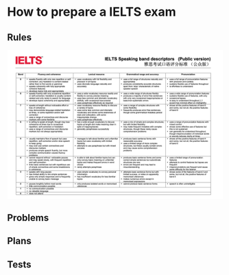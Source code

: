 # How to prepare a IELTS exam

## Rules

![day1-IELTS](../../../../images/english/04IELTS_exam/day1-IELTS-english.jpeg)

## Problems

## Plans

## Tests
